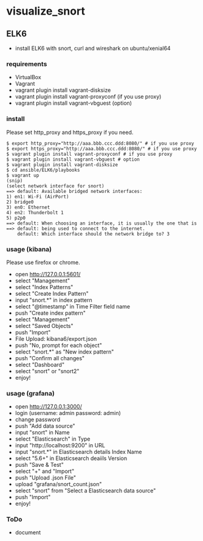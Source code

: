 # visualize_snort
## ELK6
* install ELK6 with snort, curl and wireshark on ubuntu/xenial64
### requirements
* VirtualBox
* Vagrant
* vagrant plugin install vagrant-disksize
* vagrant plugin install vagrant-proxyconf (if you use proxy)
* vagrant plugin install vagrant-vbguest (option)

### install
Please set http_proxy and https_proxy if you need.

    $ export http_proxy="http://aaa.bbb.ccc.ddd:8080/" # if you use proxy
    $ export https_proxy="http://aaa.bbb.ccc.ddd:8080/" # if you use proxy
    $ vagrant plugin install vagrant-proxyconf # if you use proxy
    $ vagrant plugin install vagrant-vbguest # option
    $ vagrant plugin install vagrant-disksize
    $ cd ansible/ELK6/playbooks
    $ vagrant up
    (snip)
    (select network interface for snort)
    ==> default: Available bridged network interfaces:
    1) en1: Wi-Fi (AirPort)
    2) bridge0
    3) en0: Ethernet
    4) en2: Thunderbolt 1
    5) p2p0
    ==> default: When choosing an interface, it is usually the one that is
    ==> default: being used to connect to the internet.
        default: Which interface should the network bridge to? 3

### usage (kibana)
Please use firefox or chrome.
- open http://127.0.0.1:5601/
- select "Management"
- select "Index Patterns"
- select "Create Index Pattern"
- input "snort.*" in index pattern
- select "@timestamp" in Time Filter field name
- push "Create index pattern"
- select "Management"
- select "Saved Objects"
- push "Import"
- File Upload: kibana6/export.json
- push "No, prompt for each object"
- select "snort.*" as "New index pattern"
- push "Confirm all changes"
- select "Dashboard"
- select "snort" or "snort2"
- enjoy!

### usage (grafana)
- open http://127.0.0.1:3000/
- login (username: admin password: admin)
- change password
- push "Add data source"
- input "snort" in Name
- select "Elasticsearch" in Type
- input "http://localhost:9200" in URL
- input "snort.*" in Elasticsearch details Index Name
- select "5.6+" in Elasticsearch deaiils Version
- push "Save & Test"
- select "+" and "Import"
- push "Upload .json File"
- upload "grafana/snort_count.json"
- select "snort" from "Select a Elasticsearch data source"
- push "Import"
- enjoy!

### ToDo
- document
